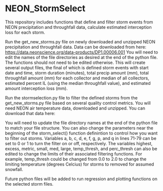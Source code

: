# NEON_StormSelect
This repository includes functions that define and filter storm events from NEON precipitation and throughfall data, calculate estimated interception loss for each storm. 

Run the get_new_storms.py file on newly downloaded and unzipped NEON precipitation and throughfall data. Data can be downloaded from here: 
https://data.neonscience.org/data-products/DP1.00006.001
You will need to edit the names of the file directories as desired at the end of the python file. The functions should not need to be edited otherwise. This will create
several output files, the final of which is defined storm events with start date and time, storm duration (minutes), total precip amount (mm), total throughfall amount 
(mm) for each collector and median of all collectors, estimated percent IL (using the median throughfall value), and estimated amount interception loss (mm). 

Run the stormselection.py file to filter the defined storms from the get_new_storms.py file based on several quality control metrics. You will need NEON air temperature
data, downloaded and unzipped. You can download that data here: 

You will need to update the file directory names at the end of the python file to match your file structure. You can also change the parameters near the beginning of the
storm_select() function definintion to control how you want to filter out storms. Variables a, b, c, d, e, f, g, p, and q in lines 71-79 can be set to 0 or 1 to turn the 
filter on or off, respectively. The variables highest, excess, metric, small, med, large, temp_thresh, and perc_thresh can also be edited to change the limits of 
their associated filtering functions. For example, temp_thresh could be changed from 0.0 to 2.0 to change the limiting temperature (degrees Celcius) for 
storms to removed for assumed snowfall. 

Future python files will be added to run regression and plotting functions on the selected storm files. 
